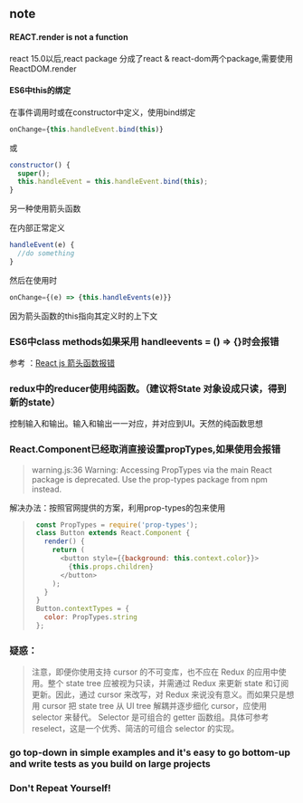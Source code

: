 ## note
#### REACT.render is not a function
react 15.0以后,react package 分成了react & react-dom两个package,需要使用ReactDOM.render

#### ES6中this的绑定
在事件调用时或在constructor中定义，使用bind绑定
``` js
onChange={this.handleEvent.bind(this)}
```
或
``` js
constructor() {
  super();
  this.handleEvent = this.handleEvent.bind(this);
}
```
另一种使用箭头函数

在内部正常定义
``` js
handleEvent(e) {
  //do something
}
```
然后在使用时
``` js
onChange={(e) => {this.handleEvents(e)}}
```
因为箭头函数的this指向其定义时的上下文

### ES6中class methods如果采用 handleevents = () => {}时会报错
参考 ：[React js 箭头函数报错](http://react-china.org/t/react-js/5544/5)

### redux中的reducer使用纯函数。（建议将State 对象设成只读，得到新的state）
控制输入和输出。输入和输出一一对应，并对应到UI。天然的纯函数思想
### React.Component已经取消直接设置propTypes,如果使用会报错
> warning.js:36 Warning: Accessing PropTypes via the main React package is deprecated. Use the prop-types package from npm instead.

解决办法：按照官网提供的方案，利用prop-types的包来使用
> ``` js
>  const PropTypes = require('prop-types');
>  class Button extends React.Component {
>    render() {
>      return (
>        <button style={{background: this.context.color}}>
>          {this.props.children}
>        </button>
>      );
>    }
>  }
>  Button.contextTypes = {
>    color: PropTypes.string
>  };
> ```
### 疑惑：
> 注意，即便你使用支持 cursor 的不可变库，也不应在 Redux 的应用中使用。整个 state tree 应被视为只读，并需通过 Redux 来更新 state 和订阅更新。因此，通过 cursor 来改写，对 Redux 来说没有意义。而如果只是想用 cursor 把 state tree 从 UI tree 解耦并逐步细化 cursor，应使用 selector 来替代。 Selector 是可组合的 getter 函数组。具体可参考 reselect，这是一个优秀、简洁的可组合 selector 的实现。

### go top-down in simple examples and it's easy to go bottom-up and write tests as you build on large projects
### Don't Repeat Yourself!